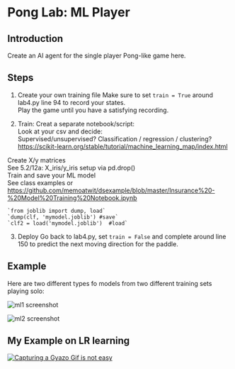 # Pong Lab: ML Player


## Introduction
Create an AI agent for the single player Pong-like game here.

## Steps

1. Create your own training file 
Make sure to set  `train = True` around lab4.py line 94 to record your states.  
Play the game until you have a satisfying recording. 

2. Train: 
Creat a separate notebook/script:  
Look at your csv and decide:  
	Supervised/unsupervised?
	Classification / regression / clustering? 
	https://scikit-learn.org/stable/tutorial/machine_learning_map/index.html

Create X/y matrices  
See 5.2/12a: X_iris/y_iris setup via pd.drop()  
Train and save your ML model  
See class examples or https://github.com/memoatwit/dsexample/blob/master/Insurance%20-%20Model%20Training%20Notebook.ipynb
	
	`from joblib import dump, load`  
	`dump(clf, 'mymodel.joblib') #save`  
	`clf2 = load('mymodel.joblib')  #load`  
3. Deploy
Go back to lab4.py, set `train = False` and complete around line 150 to predict the next moving direction for the paddle. 

## Example
Here are two different types fo models from two different training sets playing solo:

![ml1 screenshot](./pong_ml1.gif)

![ml2 screenshot](./pong_ml2.gif)



## My Example on LR learning

[![Capturing a Gyazo Gif is not easy](https://i.gyazo.com/39302fff0c95f6fc2df1a239470b0a50.gif)](https://gyazo.com/39302fff0c95f6fc2df1a239470b0a50)
